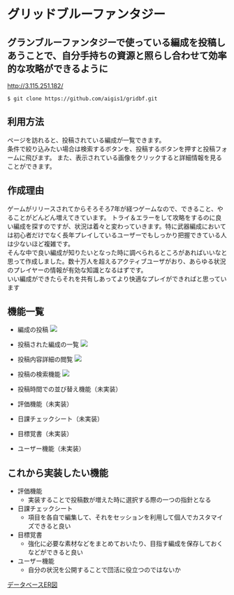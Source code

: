 # グリッドブルーファンタジー

## グランブルーファンタジーで使っている編成を投稿しあうことで、自分手持ちの資源と照らし合わせて効率的な攻略ができるように

http://3.115.251.182/

`$ git clone https://github.com/aigis1/gridbf.git`

<!-- テスト用アカウント	ログイン機能等を実装した場合は、記述しましょう。またBasic認証等を設けている場合は、そのID/Passも記述しましょう。 -->

## 利用方法	
  ページを訪れると、投稿されている編成が一覧できます。  
  条件で絞り込みたい場合は検索するボタンを、投稿するボタンを押すと投稿フォームに飛びます。
  また、表示されている画像をクリックすると詳細情報を見ることができます。  

## 作成理由
  ゲームがリリースされてからそろそろ7年が経つゲームなので、できること、やることがどんどん増えてきています。 
  トライ＆エラーをして攻略をするのに良い編成を探すのですが、状況は着々と変わっていきます。特に武器編成においては初心者だけでなく長年プレイしているユーザーでもしっかり把握できている人は少ないほど複雑です。  
  そんな中で良い編成が知りたいとなった時に調べられるところがあればいいなと思って作成しました。数十万人を超えるアクティブユーザがおり、あらゆる状況のプレイヤーの情報が有効な知識となるはずです。  
  いい編成ができたらそれを共有しあってより快適なプレイができればと思っています

## 機能一覧
  - 編成の投稿
  ![](https://user-images.githubusercontent.com/69403974/101802796-2f7d5780-3b53-11eb-9c16-528b2fb8d8f1.gif)

  - 投稿された編成の一覧
  ![](https://user-images.githubusercontent.com/69403974/101802754-24c2c280-3b53-11eb-8d9f-468e14989514.jpg)
  
  - 投稿内容詳細の閲覧
  ![](https://user-images.githubusercontent.com/69403974/101802695-170d3d00-3b53-11eb-8191-309df72d5d40.jpg)
  
  - 投稿の検索機能
  ![](https://user-images.githubusercontent.com/69403974/101802774-2b513a00-3b53-11eb-8585-ff3b508a83b9.jpg)
  
  - 投稿時間での並び替え機能（未実装）
  - 評価機能（未実装）
  - 日課チェックシート（未実装）
  - 目標覚書（未実装）
  - ユーザー機能（未実装）

<!-- 実装した機能についてのGIFと説明	実装した機能について、それぞれどのような特徴があるのか列挙しましょう。GIFを添えることで、イメージがしやすくなります。 -->

## これから実装したい機能
  - 評価機能
    - 実装することで投稿数が増えた時に選択する際の一つの指針となる
  - 日課チェックシート
    - 項目を各自で編集して、それをセッションを利用して個人でカスタマイズできると良い
  - 目標覚書
    - 強化に必要な素材などをまとめておいたり、目指す編成を保存しておくなどができると良い
  - ユーザー機能
    - 自分の状況を公開することで団活に役立つのではないか

[データベースER図](https://user-images.githubusercontent.com/69403974/101803932-6738cf00-3b54-11eb-929f-a6b603eaf073.png)
